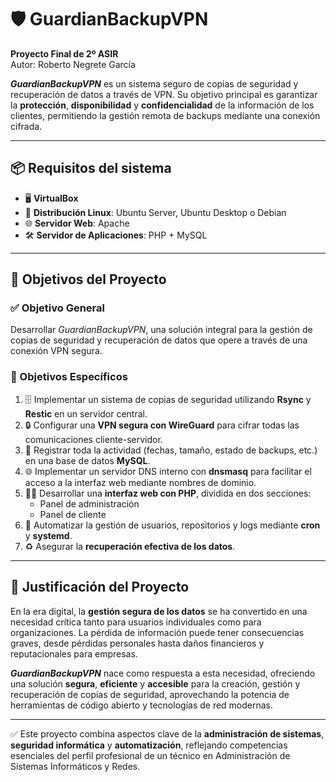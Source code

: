 # 🛡️ GuardianBackupVPN

**Proyecto Final de 2º ASIR**  
Autor: Roberto Negrete García

**_GuardianBackupVPN_** es un sistema seguro de copias de seguridad y recuperación de datos a través de VPN. Su objetivo principal es garantizar la **protección**, **disponibilidad** y **confidencialidad** de la información de los clientes, permitiendo la gestión remota de backups mediante una conexión cifrada.

---

## 📦 Requisitos del sistema

- 🖥️ **VirtualBox**
- 🐧 **Distribución Linux**: Ubuntu Server, Ubuntu Desktop o Debian
- 🌐 **Servidor Web**: Apache
- 🛠️ **Servidor de Aplicaciones**: PHP + MySQL

---

## 🎯 Objetivos del Proyecto

### ✅ Objetivo General

Desarrollar _GuardianBackupVPN_, una solución integral para la gestión de copias de seguridad y recuperación de datos que opere a través de una conexión VPN segura.

### 📌 Objetivos Específicos

1. 🗄️ Implementar un sistema de copias de seguridad utilizando **Rsync** y **Restic** en un servidor central.
2. 🔒 Configurar una **VPN segura con WireGuard** para cifrar todas las comunicaciones cliente-servidor.
3. 🧾 Registrar toda la actividad (fechas, tamaño, estado de backups, etc.) en una base de datos **MySQL**.
4. 🌐 Implementar un servidor DNS interno con **dnsmasq** para facilitar el acceso a la interfaz web mediante nombres de dominio.
5. 🧑‍💻 Desarrollar una **interfaz web con PHP**, dividida en dos secciones:
   - Panel de administración
   - Panel de cliente
6. 🔁 Automatizar la gestión de usuarios, repositorios y logs mediante **cron** y **systemd**.
7. ♻️ Asegurar la **recuperación efectiva de los datos**.

---

## 🧠 Justificación del Proyecto

En la era digital, la **gestión segura de los datos** se ha convertido en una necesidad crítica tanto para usuarios individuales como para organizaciones. La pérdida de información puede tener consecuencias graves, desde pérdidas personales hasta daños financieros y reputacionales para empresas.

_**GuardianBackupVPN**_ nace como respuesta a esta necesidad, ofreciendo una solución **segura**, **eficiente** y **accesible** para la creación, gestión y recuperación de copias de seguridad, aprovechando la potencia de herramientas de código abierto y tecnologías de red modernas.

---

✅ Este proyecto combina aspectos clave de la **administración de sistemas**, **seguridad informática** y **automatización**, reflejando competencias esenciales del perfil profesional de un técnico en Administración de Sistemas Informáticos y Redes.
